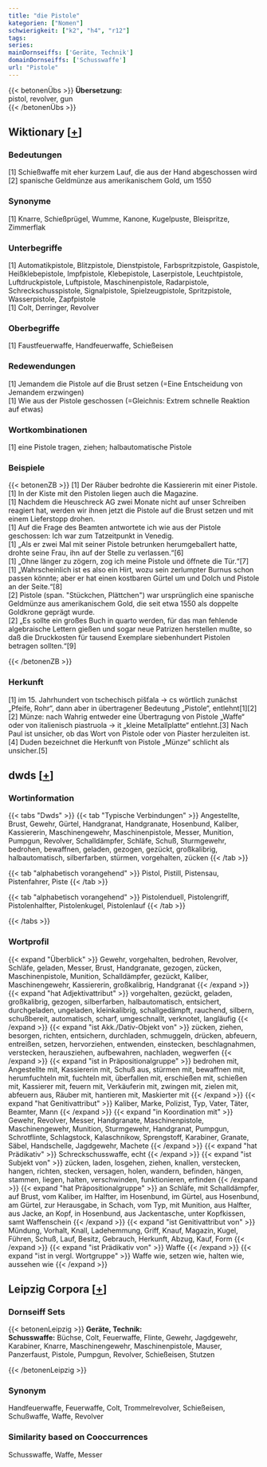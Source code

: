 ```yaml
---
title: "die Pistole"
kategorien: ["Nomen"]
schwierigkeit: ["k2", "h4", "r12"]
tags:
series:
mainDornseiffs: ['Geräte, Technik']
domainDornseiffs: ['Schusswaffe']
url: "Pistole"
---
```


{{< betonenÜbs >}}
**Übersetzung:**  
pistol, revolver, gun  
{{< /betonenÜbs >}}

## Wiktionary [[+](https://de.wiktionary.org/wiki/Pistole)]

### Bedeutungen
[1] Schießwaffe mit eher kurzem Lauf, die aus der Hand abgeschossen wird  
[2] spanische Geldmünze aus amerikanischem Gold, um 1550  

### Synonyme
[1] Knarre, Schießprügel, Wumme, Kanone, Kugelpuste, Bleispritze, Zimmerflak  

### Unterbegriffe
[1] Automatikpistole, Blitzpistole, Dienstpistole, Farbspritzpistole, Gaspistole, Heißklebepistole, Impfpistole, Klebepistole, Laserpistole, Leuchtpistole, Luftdruckpistole, Luftpistole, Maschinenpistole, Radarpistole, Schreckschusspistole, Signalpistole, Spielzeugpistole, Spritzpistole, Wasserpistole, Zapfpistole  
[1] Colt, Derringer, Revolver  

### Oberbegriffe
[1] Faustfeuerwaffe, Handfeuerwaffe, Schießeisen  

### Redewendungen
[1] Jemandem die Pistole auf die Brust setzen (=Eine Entscheidung von Jemandem erzwingen)  
[1] Wie aus der Pistole geschossen (=Gleichnis: Extrem schnelle Reaktion auf etwas)  

### Wortkombinationen
[1] eine Pistole tragen, ziehen; halbautomatische Pistole  

### Beispiele
{{< betonenZB >}}
[1] Der Räuber bedrohte die Kassiererin mit einer Pistole.  
[1] In der Kiste mit den Pistolen liegen auch die Magazine.  
[1] Nachdem die Heuschreck AG zwei Monate nicht auf unser Schreiben reagiert hat, werden wir ihnen jetzt die Pistole auf die Brust setzen und mit einem Lieferstopp drohen.  
[1] Auf die Frage des Beamten antwortete ich wie aus der Pistole geschossen: Ich war zum Tatzeitpunkt in Venedig.  
[1] „Als er zwei Mal mit seiner Pistole betrunken herumgeballert hatte, drohte seine Frau, ihn auf der Stelle zu verlassen.“[6]  
[1] „Ohne länger zu zögern, zog ich meine Pistole und öffnete die Tür.“[7]  
[1] „Wahrscheinlich ist es also ein Hirt, wozu sein zerlumpter Burnus schon passen könnte; aber er hat einen kostbaren Gürtel um und Dolch und Pistole an der Seite.“[8]  
[2] Pistole (span. "Stückchen, Plättchen") war ursprünglich eine spanische Geldmünze aus amerikanischem Gold, die seit etwa 1550 als doppelte Goldkrone geprägt wurde.  
[2] „Es sollte ein großes Buch in quarto werden, für das man fehlende algebraische Lettern gießen und sogar neue Patrizen herstellen mußte, so daß die Druckkosten für tausend Exemplare siebenhundert Pistolen betragen sollten.“[9]  

{{< /betonenZB >}}
### Herkunft
[1] im 15. Jahrhundert von tschechisch pišťala → cs wörtlich zunächst „Pfeife, Rohr“, dann aber in übertragener Bedeutung „Pistole“, entlehnt[1][2]  
[2] Münze: nach Wahrig entweder eine Übertragung von Pistole „Waffe“ oder von italienisch piastruola → it „kleine Metallplatte“ entlehnt.[3] Nach Paul ist unsicher, ob das Wort von Pistole oder von Piaster herzuleiten ist.[4] Duden bezeichnet die Herkunft von Pistole „Münze“ schlicht als unsicher.[5]  



## dwds [[+](https://www.dwds.de/wb/Pistole)]

### Wortinformation
{{< tabs "Dwds" >}}
{{< tab "Typische Verbindungen" >}}
Angestellte, Brust, Gewehr, Gürtel, Handgranat, Handgranate, Hosenbund, Kaliber, Kassiererin, Maschinengewehr, Maschinenpistole, Messer, Munition, Pumpgun, Revolver, Schalldämpfer, Schläfe, Schuß, Sturmgewehr, bedrohen, bewaffnen, geladen, gezogen, gezückt, großkalibrig, halbautomatisch, silberfarben, stürmen, vorgehalten, zücken
{{< /tab >}}

{{< tab "alphabetisch vorangehend" >}}
Pistol, Pistill, Pistensau, Pistenfahrer, Piste
{{< /tab >}}

{{< tab "alphabetisch vorangehend" >}}
Pistolenduell, Pistolengriff, Pistolenhalfter, Pistolenkugel, Pistolenlauf
{{< /tab >}}

{{< /tabs >}}

### Wortprofil
{{< expand "Überblick" >}} Gewehr, vorgehalten, bedrohen, Revolver, Schläfe, geladen, Messer, Brust, Handgranate, gezogen, zücken, Maschinenpistole, Munition, Schalldämpfer, gezückt, Kaliber, Maschinengewehr, Kassiererin, großkalibrig, Handgranat {{< /expand >}}
{{< expand "hat Adjektivattribut" >}} vorgehalten, gezückt, geladen, großkalibrig, gezogen, silberfarben, halbautomatisch, entsichert, durchgeladen, ungeladen, kleinkalibrig, schallgedämpft, rauchend, silbern, schußbereit, automatisch, scharf, umgeschnallt, verknotet, langläufig {{< /expand >}}
{{< expand "ist Akk./Dativ-Objekt von" >}} zücken, ziehen, besorgen, richten, entsichern, durchladen, schmuggeln, drücken, abfeuern, entreißen, setzen, hervorziehen, entwenden, einstecken, beschlagnahmen, verstecken, herausziehen, aufbewahren, nachladen, wegwerfen {{< /expand >}}
{{< expand "ist in Präpositionalgruppe" >}} bedrohen mit, Angestellte mit, Kassiererin mit, Schuß aus, stürmen mit, bewaffnen mit, herumfuchteln mit, fuchteln mit, überfallen mit, erschießen mit, schießen mit, Kassierer mit, feuern mit, Verkäuferin mit, zwingen mit, zielen mit, abfeuern aus, Räuber mit, hantieren mit, Maskierter mit {{< /expand >}}
{{< expand "hat Genitivattribut" >}} Kaliber, Marke, Polizist, Typ, Vater, Täter, Beamter, Mann {{< /expand >}}
{{< expand "in Koordination mit" >}} Gewehr, Revolver, Messer, Handgranate, Maschinenpistole, Maschinengewehr, Munition, Sturmgewehr, Handgranat, Pumpgun, Schrotflinte, Schlagstock, Kalaschnikow, Sprengstoff, Karabiner, Granate, Säbel, Handschelle, Jagdgewehr, Machete {{< /expand >}}
{{< expand "hat Prädikativ" >}} Schreckschusswaffe, echt {{< /expand >}}
{{< expand "ist Subjekt von" >}} zücken, laden, losgehen, ziehen, knallen, verstecken, hangen, richten, stecken, versagen, holen, wandern, befinden, hängen, stammen, liegen, halten, verschwinden, funktionieren, erfinden {{< /expand >}}
{{< expand "hat Präpositionalgruppe" >}} an Schläfe, mit Schalldämpfer, auf Brust, vom Kaliber, im Halfter, im Hosenbund, im Gürtel, aus Hosenbund, am Gürtel, zur Herausgabe, in Schach, vom Typ, mit Munition, aus Halfter, aus Jacke, an Kopf, in Hosenbund, aus Jackentasche, unter Kopfkissen, samt Waffenschein {{< /expand >}}
{{< expand "ist Genitivattribut von" >}} Mündung, Vorhalt, Knall, Ladehemmung, Griff, Knauf, Magazin, Kugel, Führen, Schuß, Lauf, Besitz, Gebrauch, Herkunft, Abzug, Kauf, Form {{< /expand >}}
{{< expand "ist Prädikativ von" >}} Waffe {{< /expand >}}
{{< expand "ist in vergl. Wortgruppe" >}} Waffe wie, setzen wie, halten wie, aussehen wie {{< /expand >}}

## Leipzig Corpora [[+](https://corpora.uni-leipzig.de/en/res?word=Pistole&corpusId=deu_newscrawl-public_2018)]

### Dornseiff Sets
{{< betonenLeipzig >}}
**Geräte, Technik:**  
**Schusswaffe:** Büchse, Colt, Feuerwaffe, Flinte, Gewehr, Jagdgewehr, Karabiner, Knarre, Maschinengewehr, Maschinenpistole, Mauser, Panzerfaust, Pistole, Pumpgun, Revolver, Schießeisen, Stutzen  

{{< /betonenLeipzig >}}

### Synonym
Handfeuerwaffe, Feuerwaffe, Colt, Trommelrevolver, Schießeisen, Schußwaffe, Waffe, Revolver


### Similarity based on Cooccurrences
Schusswaffe, Waffe, Messer

